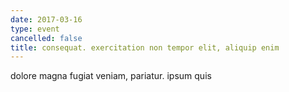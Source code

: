 ```yaml
---
date: 2017-03-16
type: event
cancelled: false
title: consequat. exercitation non tempor elit, aliquip enim
---
```

dolore magna fugiat veniam, pariatur. ipsum quis